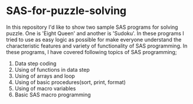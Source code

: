 # SAS-for-puzzle-solving

In this repository I'd like to show two sample SAS programs for solving puzzle. One is 'Eight Queen' and another is 'Sudoku'. In these programs I tried to use as easy logic as possible for make everyone understand the characteristic features and variety of functionality of SAS programming. In these programs, I have covered following topics of SAS programming;

1. Data step coding
2. Using of functions in data step
3. Using of arrays and loop
4. Using of basic procedures(sort, print, format)
5. Using of macro variables
6. Basic SAS macro programming
 

